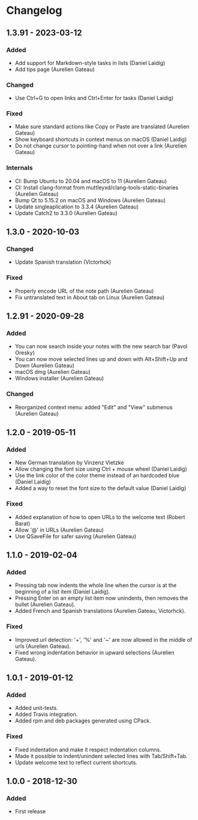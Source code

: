 # Changelog

## 1.3.91 - 2023-03-12

### Added

- Add support for Markdown-style tasks in lists (Daniel Laidig)
- Add tips page (Aurelien Gateau)

### Changed

- Use Ctrl+G to open links and Ctrl+Enter for tasks (Daniel Laidig)

### Fixed

- Make sure standard actions like Copy or Paste are translated (Aurelien Gateau)
- Show keyboard shortcuts in context menus on macOS (Daniel Laidig)
- Do not change cursor to pointing-hand when not over a link (Aurelien Gateau)

### Internals

- CI: Bump Ubuntu to 20.04 and macOS to 11 (Aurelien Gateau)
- CI: Install clang-format from muttleyxd/clang-tools-static-binaries (Aurelien Gateau)
- Bump Qt to 5.15.2 on macOS and Windows (Aurelien Gateau)
- Update singleaplication to 3.3.4 (Aurelien Gateau)
- Update Catch2 to 3.3.0 (Aurelien Gateau)

## 1.3.0 - 2020-10-03

### Changed

- Update Spanish translation (Victorhck)

### Fixed

- Properly encode URL of the note path (Aurelien Gateau)
- Fix untranslated text in About tab on Linux (Aurelien Gateau)

## 1.2.91 - 2020-09-28

### Added

- You can now search inside your notes with the new search bar (Pavol Oresky)
- You can now move selected lines up and down with Alt+Shift+Up and Down (Aurelien Gateau)
- macOS dmg (Aurelien Gateau)
- Windows installer (Aurelien Gateau)

### Changed

- Reorganized context menu: added "Edit" and "View" submenus (Aurelien Gateau)

## 1.2.0 - 2019-05-11

### Added

- New German translation by Vinzenz Vietzke
- Allow changing the font size using Ctrl + mouse wheel (Daniel Laidig)
- Use the link color of the color theme instead of an hardcoded blue (Daniel Laidig)
- Added a way to reset the font size to the default value (Daniel Laidig)

### Fixed

- Added explanation of how to open URLs to the welcome text (Robert Barat)
- Allow '@' in URLs (Aurelien Gateau)
- Use QSaveFile for safer saving (Aurelien Gateau)

## 1.1.0 - 2019-02-04

### Added

- Pressing tab now indents the whole line when the cursor is at the beginning of a list item (Daniel Laidig).
- Pressing Enter on an empty list item now unindents, then removes the bullet (Aurelien Gateau).
- Added French and Spanish translations (Aurelien Gateau, Victorhck).

### Fixed

- Improved url detection: '+', '%' and '~' are now allowed in the middle of urls (Aurelien Gateau).
- Fixed wrong indentation behavior in upward selections (Aurelien Gateau).

## 1.0.1 - 2019-01-12

### Added

- Added unit-tests.
- Added Travis integration.
- Added rpm and deb packages generated using CPack.

### Fixed

- Fixed indentation and make it respect indentation columns.
- Made it possible to indent/unindent selected lines with Tab/Shift+Tab.
- Update welcome text to reflect current shortcuts.

## 1.0.0 - 2018-12-30

### Added

- First release

